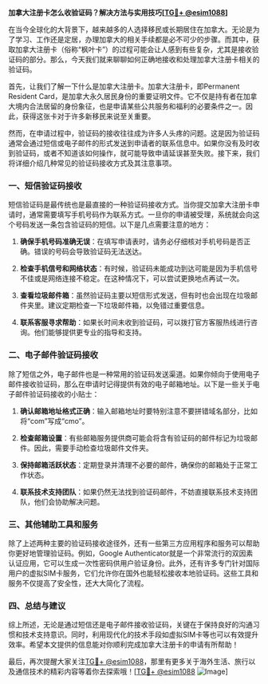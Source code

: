 **加拿大注册卡怎么收验证码？解决方法与实用技巧[[TG💪+ @esim1088](https://t.me/s/esim1088)]**

在当今全球化的大背景下，越来越多的人选择移民或长期居住在加拿大。无论是为了学习、工作还是定居，办理加拿大的相关手续都是必不可少的步骤。而其中，获取加拿大注册卡（俗称“枫叶卡”）的过程可能会让人感到有些复杂，尤其是接收验证码的部分。那么，今天我们就来聊聊如何正确地接收和处理加拿大注册卡相关的验证码。

首先，让我们了解一下什么是加拿大注册卡。加拿大注册卡，即Permanent Resident Card，是加拿大永久居民身份的重要证明文件。它不仅是持有者在加拿大境内合法居留的身份象征，也是申请某些公共服务和福利的必要条件之一。因此，获得这张卡对于许多新移民来说至关重要。

然而，在申请过程中，验证码的接收往往成为许多人头疼的问题。这是因为验证码通常会通过短信或电子邮件的形式发送到申请者的联系信息中。如果你没有及时收到验证码，或者不知道该如何操作，就可能导致申请延误甚至失败。接下来，我们将详细介绍几种常见的验证码接收方式及其注意事项。

### 一、短信验证码接收

短信验证码是最传统也是最直接的一种验证码接收方式。当你提交加拿大注册卡申请时，通常需要填写手机号码作为联系方式。一旦你的申请被受理，系统就会向这个号码发送一条包含验证码的短信。以下是几点需要注意的地方：

1. **确保手机号码准确无误**：在填写申请表时，请务必仔细核对手机号码是否正确。错误的号码会导致验证码无法送达。
   
2. **检查手机信号和网络状态**：有时候，验证码未能成功到达可能是因为手机信号不佳或是网络连接不稳定。在这种情况下，可以尝试更换地点再试一次。

3. **查看垃圾邮件箱**：虽然验证码主要以短信形式发送，但有时也会出现在垃圾邮件夹里。建议定期检查一下垃圾邮件箱，以免错过重要信息。

4. **联系客服寻求帮助**：如果长时间未收到验证码，可以拨打官方客服热线进行咨询。他们能够提供更专业的指导和支持。

### 二、电子邮件验证码接收

除了短信之外，电子邮件也是一种常用的验证码发送渠道。如果你倾向于使用电子邮件接收验证码，那么在申请时记得提供有效的电子邮箱地址。以下是一些关于电子邮件验证码接收的小贴士：

1. **确认邮箱地址格式正确**：输入邮箱地址时要特别注意不要拼错域名部分，比如将“com”写成“cmo”。

2. **检查邮箱设置**：有些邮箱服务提供商可能会将含有验证码的邮件标记为垃圾邮件。因此，需要手动检查垃圾邮件文件夹。

3. **保持邮箱活跃状态**：定期登录并清理不必要的邮件，确保你的邮箱处于正常工作状态。

4. **联系技术支持团队**：如果仍然无法找到验证码邮件，不妨直接联系技术支持团队，他们会协助解决问题。

### 三、其他辅助工具和服务

除了上述两种主要的验证码接收途径外，还有一些第三方应用程序和服务可以帮助你更好地管理验证码。例如，Google Authenticator就是一个非常流行的双因素认证应用，它可以生成一次性密码供用户验证身份。此外，还有许多专门针对国际用户的虚拟SIM卡服务，它们允许你在国外也能轻松接收本地验证码。这些工具和服务不仅提高了安全性，还大大简化了流程。

### 四、总结与建议

综上所述，无论是通过短信还是电子邮件接收验证码，关键在于保持良好的沟通习惯和技术支持意识。同时，利用现代化的技术手段如虚拟SIM卡等也可以有效提升效率。希望本文提供的信息能对你顺利完成加拿大注册卡的申请有所帮助！

最后，再次提醒大家关注[TG💪+ @esim1088](https://t.me/s/esim1088)，那里有更多关于海外生活、旅行以及通信技术的精彩内容等着你去探索哦！[[TG💪+ @esim1088](https://t.me/s/esim1088) ![Image](https://i.postimg.cc/4NQfJmqS/Snipaste-2025-05-13-00-14-12.png)]